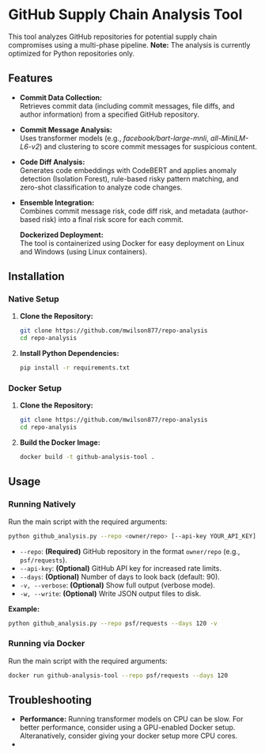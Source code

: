 # GitHub Supply Chain Analysis Tool

This tool analyzes GitHub repositories for potential supply chain compromises using a multi-phase pipeline. **Note:** The analysis is currently optimized for Python repositories only.

## Features

- **Commit Data Collection:**  
  Retrieves commit data (including commit messages, file diffs, and author information) from a specified GitHub repository.

- **Commit Message Analysis:**  
  Uses transformer models (e.g., *facebook/bart-large-mnli*, *all-MiniLM-L6-v2*) and clustering to score commit messages for suspicious content.

- **Code Diff Analysis:**  
  Generates code embeddings with CodeBERT and applies anomaly detection (Isolation Forest), rule-based risky pattern matching, and zero-shot classification to analyze code changes.

- **Ensemble Integration:**  
  Combines commit message risk, code diff risk, and metadata (author-based risk) into a final risk score for each commit.

  **Dockerized Deployment:**  
  The tool is containerized using Docker for easy deployment on Linux and Windows (using Linux containers).

## Installation

### Native Setup
1. **Clone the Repository:**
   ```bash
   git clone https://github.com/mwilson877/repo-analysis
   cd repo-analysis
2. **Install Python Dependencies:**
   ```bash
   pip install -r requirements.txt
### Docker Setup
1. **Clone the Repository:**
   ```bash
   git clone https://github.com/mwilson877/repo-analysis
   cd repo-analysis
2. **Build the Docker Image:**
   ```bash
   docker build -t github-analysis-tool .

## Usage

### Running Natively
Run the main script with the required arguments:
```bash
python github_analysis.py --repo <owner/repo> [--api-key YOUR_API_KEY] [--days number] [-v] [-w] [-h]
```
- ```--repo```: **(Required)** GitHub repository in the format ```owner/repo``` (e.g., ```psf/requests```).
- ```--api-key```: **(Optional)** GitHub API key for increased rate limits.
- ```--days```: **(Optional)** Number of days to look back (default: 90).
- ```-v, --verbose```: **(Optional)** Show full output (verbose mode).
- ```-w, --write```: **(Optional)** Write JSON output files to disk.

**Example:**
  ```bash
  python github_analysis.py --repo psf/requests --days 120 -v
  ```
### Running via Docker
Run the main script with the required arguments:
```bash
docker run github-analysis-tool --repo psf/requests --days 120
```

## Troubleshooting

- **Performance:**
  Running transformer models on CPU can be slow. For better performance, consider using a GPU-enabled Docker setup. Alteranatively, consider giving your docker setup more CPU cores.
- 



